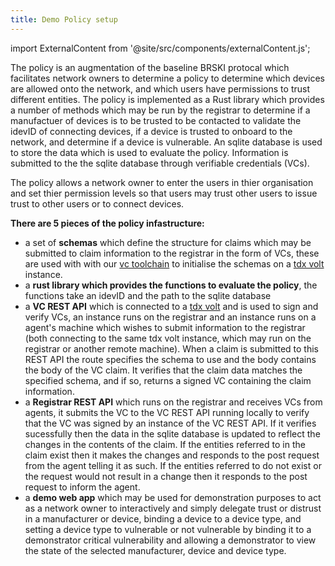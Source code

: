```yaml
---
title: Demo Policy setup
---
```



import ExternalContent from '@site/src/components/externalContent.js';

The policy is an augmentation of the baseline BRSKI protocal which facilitates network owners to determine a policy to determine which devices are allowed onto the network, and which users have permissions to trust different entities. The policy is implemented as a Rust library which provides a number of methods which may be run by the registrar to determine if a manufactuer of devices is to be trusted to be contacted to validate the idevID of connecting devices, if a device is trusted to onboard to the network, and determine if a device is vulnerable. An sqlite database is used to store the data which is used to evaluate the policy. Information is submitted to the the sqlite database through verifiable credentials (VCs).

The policy allows a network owner to enter the users in thier organisation and set thier permission levels so that users may trust other users to issue trust to other users or to connect devices.

**There are 5 pieces of the policy infastructure:**
- a set of **schemas** which define the structure for claims which may be submitted to claim information to the registrar in the form of VCs, these are used with with our [vc toolchain](https://github.com/nqminds/vc-toolchain) to initialise the schemas on a [tdx volt](https://docs.tdxvolt.com/en/introduction) instance.
- a **rust library which provides the functions to evaluate the policy**, the functions take an idevID and the path to the sqlite database
- a **VC REST API** which is connected to a [tdx volt](https://docs.tdxvolt.com/en/introduction) and is used to sign and verify VCs, an instance runs on the registrar and an instance runs on a agent's machine which wishes to submit information to the registrar (both connecting to the same tdx volt instance, which may run on the registrar or another remote machine). When a claim is submitted to this REST API the route specifies the schema to use and the body contains the body of the VC claim. It verifies that the claim data matches the specified schema, and if so, returns a signed VC containing the claim information.
- a **Registrar REST API** which runs on the registrar and receives VCs from agents, it submits the VC to the VC REST API running locally to verify that the VC was signed by an instance of the VC REST API. If it verifies sucessfully then the data in the sqlite database is updated to reflect the changes in the contents of the claim. If the entities referred to in the claim exist then it makes the changes and responds to the post request from the agent telling it as such. If the entities referred to do not exist or the request would not result in a change then it responds to the post request to inform the agent.
- a **demo web app** which may be used for demonstration purposes to act as a network owner to interactively and simply delegate trust or distrust in a manufacturer or device, binding a device to a device type, and setting a device type to vulnerable or not vulnerable by binding it to a demonstrator critical vulnerability and allowing a demonstrator to view the state of the selected manufacturer, device and device type.


<ExternalContent link="https://raw.githubusercontent.com/nqminds/nist-brski/main/packages/schemas/README.md"/>

<ExternalContent link="https://raw.githubusercontent.com/nqminds/nist-brski/nist_policy_rust_library/packages/nist_policy/README.md"/>

<ExternalContent link="https://raw.githubusercontent.com/nqminds/nist-brski/nist-registrar-server/packages/nist_vc_rest_server/README.md"/>

<ExternalContent link="https://raw.githubusercontent.com/nqminds/nist-brski/nist-registrar-server/packages/nist_registrar_server/README.md"/>

<ExternalContent link="https://raw.githubusercontent.com/nqminds/nist-brski/nist-registrar-app/packages/registrar_demo_app/README.md"/>

